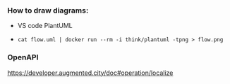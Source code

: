 ### How to draw diagrams:

* VS code PlantUML

*   ```shell
    cat flow.uml | docker run --rm -i think/plantuml -tpng > flow.png
    ````

### OpenAPI

https://developer.augmented.city/doc#operation/localize